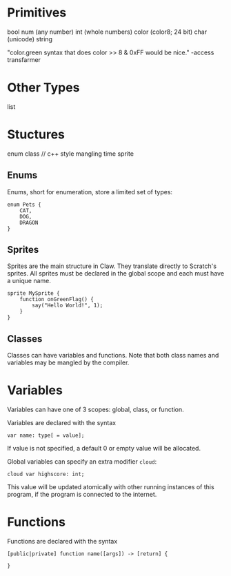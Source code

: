 # Primitives

bool
num (any number)
int (whole numbers)
color (color8; 24 bit)
char (unicode)
string

"color.green syntax that does color >> 8 & 0xFF would be nice." -access transfarmer

# Other Types
list

# Stuctures
enum
class // c++ style mangling time
sprite

## Enums

Enums, short for enumeration, store a limited set of types:

    enum Pets {
        CAT,
        DOG,
        DRAGON
    }

## Sprites

Sprites are the main structure in Claw. They translate directly
to Scratch's sprites. All sprites must be declared in the global
scope and each must have a unique name.

    sprite MySprite {
        function onGreenFlag() {
            say("Hello World!", 1);
        }
    }

## Classes

Classes can have variables and functions. Note that both class
names and variables may be mangled by the compiler.

# Variables

Variables can have one of 3 scopes: global, class, or function.

Variables are declared with the syntax 

    var name: type[ = value];
    
If value is not specified, a default 0 or empty value will be allocated.

Global variables can specify an extra modifier `cloud`:

    cloud var highscore: int;
    
This value will be updated atomically with other running instances of this program, if the program is connected to the internet.

# Functions

Functions are declared with the syntax

    [public|private] function name([args]) -> [return] {
    
    }